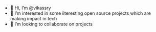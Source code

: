 - 👋 Hi, I’m @vikassry
- 👀 I’m interested in some iiteresting open source projects which are making impact in tech
- 💞️ I’m looking to collaborate on projects
<!---
vikassry/vikassry is a ✨ special ✨ repository because its `README.md` (this file) appears on your GitHub profile.
You can click the Preview link to take a look at your changes.
--->
